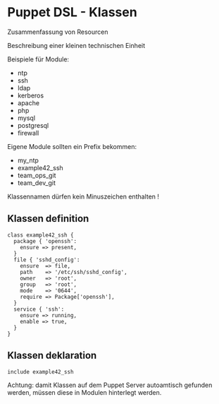 # Puppet DSL - Klassen

Zusammenfassung von Resourcen

Beschreibung einer kleinen technischen Einheit

Beispiele für Module:

- ntp
- ssh
- ldap
- kerberos
- apache
- php
- mysql
- postgresql
- firewall

Eigene Module sollten ein Prefix bekommen:

- my_ntp
- example42_ssh
- team_ops_git
- team_dev_git

Klassennamen dürfen kein Minuszeichen enthalten !

## Klassen definition

    class example42_ssh {
      package { 'openssh':
        ensure => present,
      }
      file { 'sshd_config':
        ensure  => file,
        path    => '/etc/ssh/sshd_config',
        owner   => 'root',
        group   => 'root',
        mode    => '0644',
        require => Package['openssh'],
      }
      service { 'ssh':
        ensure => running,
        enable => true,
      }
    }

## Klassen deklaration

    include example42_ssh

Achtung: damit Klassen auf dem Puppet Server autoamtisch gefunden werden, müssen diese in Modulen hinterlegt werden.

